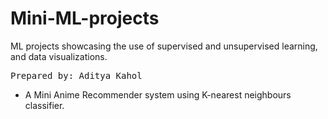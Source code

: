# Mini-ML-projects
ML projects showcasing the use of supervised and unsupervised learning, and data visualizations.

<tt>Prepared by: Aditya Kahol</tt>

- A Mini Anime Recommender system using K-nearest neighbours classifier.
